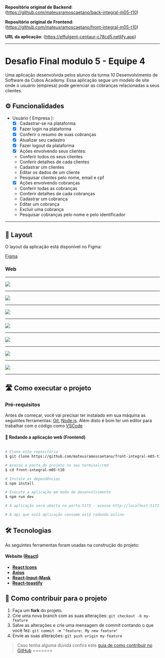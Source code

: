 
**Repositório original de Backend**: (https://github.com/mateusramoscaetano/back-integral-m05-t10)

**Repositório original de Frontend**:(https://github.com/mateusramoscaetano/front-integral-m05-t10)

**URL da aplicação**: (https://effulgent-centaur-c78cd5.netlify.app)


---

# Desafio Final modulo 5 - Equipe 4


Uma aplicação desenvolvida pelos alunos da turma 10 Desenvolvimento de Software da Cubos Academy. Essa aplicação segue um modelo de site onde o usuário (empresa) pode gerenciar as cobranças relacionadas a seus clientes.

## ⚙️ Funcionalidades

- Usuário ( Empresa ):
  - [x]  Cadastrar-se na plataforma
  - [x]   Fazer login na plataforma
  - [x]  Conferir o resumo de suas cobranças
   - [x]  Atualizar seu cadastro
    - [x]  Fazer logout da plataforma
  - [x]  Ações envolvendo seus clientes: 
    - Conferir todos os seus clientes
    - Conferir detalhes de cada clientes
    - Cadastrar um clientes
    - Editar os dados de um cliente
    - Pesquisar clientes pelo nome, email e cpf
  - [x]  Ações envolvendo cobranças
    - Conferir todas as cobranças
    - Conferir detalhes de cada cobranças
    - Cadastrar um cobrança
    -  Editar um cobrança
    - Excluir uma cobrança 
    - Pesquisar cobranças pelo nome e pelo identificador
---

## 🎨 Layout

O layout da aplicação está disponível no Figma:


[Figma ](https://www.figma.com/file/EsX2ltIJ6gSGFzXXCU1pQH/M05-SPRINT-03?node-id=410%3A47347)


### Web

---

<img src="./src/assets/imagem_2023-08-14_183448205.png" ></img>

---

<img src="./src/assets/imagem_2023-08-14_175356859.png"></img>

---

<img src="./src/assets/imagem_2023-08-14_180336885.png" ></img>

---

<img src="./src/assets/imagem_2023-08-14_180508247.png" ></img>

---

<img src="./src//assets/imagem_2023-08-14_180529096.png" ></img>

---

<img src="./src/assets/imagem_2023-08-14_180546187.png"></img>

---

<img src="./src/assets/imagem_2023-08-14_180743569.png"></img>

---

## 🛣️ Como executar o projeto

### Pré-requisitos

Antes de começar, você vai precisar ter instalado em sua máquina as seguintes ferramentas:
[Git](https://git-scm.com), [Node.js](https://nodejs.org/en/). 
Além disto é bom ter um editor para trabalhar com o código como [VSCode](https://code.visualstudio.com/)

#### 🧭 Rodando a aplicação web (Frontend)

```bash

# Clone este repositório
$ git clone https://github.com/mateusramoscaetano/front-integral-m05-t10

# Acesse a pasta do projeto no seu terminal/cmd
$ cd front-integral-m05-t10

# Instale as dependências
$ npm install

# Execute a aplicação em modo de desenvolvimento
$ npm run dev

# A aplicação será aberta na porta:5173 - acesse http://localhost:5173

# A api que está aplicação consome está rodando online.

```

## 🛠 Tecnologias

As seguintes ferramentas foram usadas na construção do projeto:

#### **Website**  ([React](https://reactjs.org/))

-   **[React Icons](https://react-icons.github.io/react-icons/)**
-   **[Axios](https://github.com/axios/axios)**
-   **[React-Input-Mask](https://www.npmjs.com/package/react-input-mask)**
-   **[React-toastify](https://www.npmjs.com/package/react-toastify)**


## 💪 Como contribuir para o projeto

1. Faça um **fork** do projeto.
2. Crie uma nova branch com as suas alterações: `git checkout -b my-feature`
3. Salve as alterações e crie uma mensagem de commit contando o que você fez: `git commit -m "feature: My new feature"`
4. Envie as suas alterações: `git push origin my-feature`
> Caso tenha alguma dúvida confira este [guia de como contribuir no GitHub](./CONTRIBUTING.md)
=======


